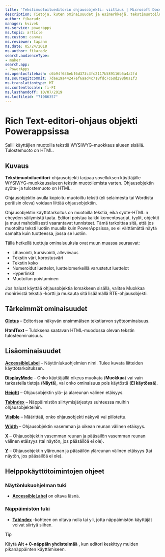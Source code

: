 ```yaml
---
title: 'Tekstimuotoilueditorin ohjausobjekti: viittaus | Microsoft Docs'
description: Tietoja, kuten ominaisuudet ja esimerkkejä, tekstimuotoilueditorin ohjausobjektista
author: fikaradz
manager: kvivek
ms.service: powerapps
ms.topic: article
ms.custom: canvas
ms.reviewer: tapanm
ms.date: 05/24/2018
ms.author: fikaradz
search.audienceType:
- maker
search.app:
- PowerApps
ms.openlocfilehash: c6b94f636ebf6d373c3fc2117b589116b5a4a2fd
ms.sourcegitcommit: 7dae19a44247ef6aad4c718fdc7c68d298b0a1f3
ms.translationtype: MT
ms.contentlocale: fi-FI
ms.lasthandoff: 10/07/2019
ms.locfileid: "71986357"
---
```

# <a name="rich-text-editor-control-in-powerapps"></a>Rich Text-editori-ohjaus objekti Powerappsissa
Sallii käyttäjien muotoilla tekstiä WYSIWYG-muokkaus alueen sisällä.  Tulostemuoto on HTML.

## <a name="description"></a>Kuvaus
**Tekstimuotoilueditori**-ohjausobjekti tarjoaa sovelluksen käyttäjälle WYSIWYG-muokkausalueen tekstin muotoilemista varten.  Ohjausobjektin syöte- ja tulostemuoto on HTML.

Ohjausobjektin avulla kopioitu muotoiltu teksti (eli selaimesta tai Wordista peräisin oleva) voidaan liittää ohjausobjektiin.  

Ohjausobjektin käyttötarkoitus on muotoilla tekstiä, eikä syöte-HTML:n eheyden säilymistä taata.  Editori poistaa kaikki komentosarjat, tyylit, objektit ja muut mahdollisesti vaarantavat tunnisteet.  Tämä tarkoittaa sitä, että jos muotoiltu teksti luotiin muualla kuin PowerAppsissa, se ei välttämättä näytä samalta kuin tuotteessa, jossa se luotiin.

Tällä hetkellä tuettuja ominaisuuksia ovat muun muassa seuraavat:
- Lihavointi, kursivointi, alleviivaus
- Tekstin väri, korostusväri
- Tekstin koko
- Numeroidut luettelot, luettelomerkeillä varustetut luettelot
- Hyperlinkit
- Muotoilun poistaminen

Jos haluat käyttää ohjausobjektia lomakkeen sisällä, valitse Muokkaa monirivistä tekstiä -kortti ja mukauta sitä lisäämällä RTE-ohjausobjekti.

## <a name="key-properties"></a>Tärkeimmät ominaisuudet
**[Oletus](properties-core.md)** – Editorissa näkyvän ensimmäisen tekstiarvon syöteominaisuus.

**HtmlText** – Tuloksena saatavan HTML-muodossa olevan tekstin tulosteominaisuus.


## <a name="additional-properties"></a>Lisäominaisuudet
**[AccessibleLabel](properties-accessibility.md)** – Näytönlukuohjelmien nimi. Tulee kuvata liitteiden käyttötarkoituksen.

**[DisplayMode](properties-core.md)** – Onko käyttäjällä oikeus muokata (**Muokkaa**) vai vain tarkastella tietoja (**Näytä**), vai onko ominaisuus pois käytöstä (**Ei käytössä**).

**[Height](properties-size-location.md)** – Ohjausobjektin ylä- ja alareunan välinen etäisyys.

**[TabIndex](properties-accessibility.md)** – Näppäimistön siirtymisjärjestys suhteessa muihin ohjausobjekteihin.

**[Visible](properties-core.md)** – Määrittää, onko ohjausobjekti näkyvä vai piilotettu.

**[Width](properties-size-location.md)** – Ohjausobjektin vasemman ja oikean reunan välinen etäisyys.

**[X](properties-size-location.md)** – Ohjausobjektin vasemman reunan ja pääsäilön vasemman reunan välinen etäisyys (tai näytön, jos pääsäilöä ei ole).

**[Y](properties-size-location.md)** – Ohjausobjektin yläreunan ja pääsäilön yläreunan välinen etäisyys (tai näytön, jos pääsäilöä ei ole).


## <a name="accessibility-guidelines"></a>Helppokäyttötoimintojen ohjeet
### <a name="screen-reader-support"></a>Näytönlukuohjelman tuki
* **[AccessibleLabel](properties-accessibility.md)** on oltava läsnä.

### <a name="keyboard-support"></a>Näppäimistön tuki
* **[TabIndex](properties-accessibility.md)** -kohteen on oltava nolla tai yli, jotta näppäimistön käyttäjät voivat siirtyä siihen.

> [!TIP]
> Käytä **Alt + 0-näppäin yhdistelmää** , kun editori keskittyy muiden pikanäppäinten käyttämiseen.